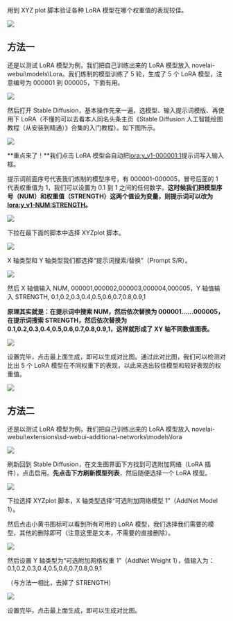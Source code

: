 用到 XYZ plot 脚本验证各种 LoRA 模型在哪个权重值的表现较佳。

![](https://i0.hdslb.com/bfs/article/e177079af4dc2b840aceaaf84c32f1c357b6f880.png@942w_392h_progressive.webp)

## 方法一

还是以测试 LoRA 模型为例，我们把自己训练出来的 LoRA 模型放入 novelai-webui\\models\\Lora。我们炼制的模型训练了 5 轮，生成了 5 个 LoRA 模型，注意编号为 000001 到 000005，下面有用。

![](https://i0.hdslb.com/bfs/article/1a07c9243deabb13da9324ec536c9e497f32c01e.png@942w_642h_progressive.webp)

然后打开 Stable Diffusion，基本操作先来一遍，选模型、输入提示词模版、再使用下 LoRA（不懂的可以去看本人同名头条主页《Stable Diffusion 人工智能绘图教程（从安装到精通）》合集的入门教程）。如下图所示。

![](https://i0.hdslb.com/bfs/article/f34dcabd1f9ea8abcdb19ff14bacfb0d1d929399.png@942w_582h_progressive.webp)

**重点来了！**我们点击 LoRA 模型会自动把<lora:y_v1-000001:1>提示词写入输入框。

提示词前面序号代表我们炼制的模型序号，有 000001-000005，冒号后面的 1 代表权重值为 1，我们可以设置为 0.1 到 1 之间的任何数字。**这时候我们把模型序号（NUM）和权重值（STRENGTH）这两个值设为变量，则提示词可以改为<lora:y_v1-NUM:STRENGTH>。** 

![](https://i0.hdslb.com/bfs/article/bccc89e6f2d0559705ea8b879899e571c3d2c5ad.png@942w_296h_progressive.webp)

下拉在最下面的脚本中选择 XYZplot 脚本。

![](https://i0.hdslb.com/bfs/article/fa389dc100a63b23d02e9c98604c62e01deafcb5.png@941w_350h_progressive.webp)

X 轴类型和 Y 轴类型我们都选择“提示词搜索/替换”（Prompt S/R）。

![](https://i0.hdslb.com/bfs/article/018f28f0508a3fdad06b2cbe11048e0b5389e083.png@942w_492h_progressive.webp)

然后 X 轴值输入 NUM, 000001,000002,000003,000004,000005，Y 轴值输入 STRENGTH, 0.1,0.2,0.3,0.4,0.5,0.6,0.7,0.8,0.9,1

**原理其实就是：在提示词中搜索 NUM，然后依次替换为 000001……000005，在提示词搜索 STRENGTH，然后依次替换为 0.1,0.2,0.3,0.4,0.5,0.6,0.7,0.8,0.9,1，这样就形成了 XY 轴不同数值图表。** 

![](https://i0.hdslb.com/bfs/article/5514ada1a8c05c8e74291faa4e99ce0cee8a7e3b.png@942w_632h_progressive.webp)

设置完毕，点击最上面生成，即可以生成对比图。通过此对比图，我们可以检测对比出 5 个 LoRA 模型在不同权重下的表现，以此来选出较佳模型和较好表现的权重值。

![](https://i0.hdslb.com/bfs/article/de230ed8171434592dc95b58826e2aebb85114d5.png@942w_945h_progressive.webp)

## 方法二

还是以测试 LoRA 模型为例，我们把自己训练出来的 LoRA 模型放入 novelai-webui\\extensions\\sd-webui-additional-networks\\models\\lora

![](https://i0.hdslb.com/bfs/article/e819dc720b11dcd48490efdde9d7b5419831e0e0.png@942w_911h_progressive.webp)

刷新回到 Stable Diffusion，在文生图界面下方找到可选附加网络（LoRA 插件），点击启用。**先点击下方刷新模型列表**，然后随便选择一个 LoRA 模型。

![](https://i0.hdslb.com/bfs/article/8aa8d61250cde0c60c36271733f0169341aed1df.png@932w_1608h_progressive.webp)

下拉选择 XYZplot 脚本，X 轴类型选择“可选附加网络模型 1”（AddNet Model 1）。

然后点击小黄书图标可以看到所有可用的 LoRA 模型，我们选择我们需要的模型，其他的删除即可（注意这里是文本，不需要的直接删除）。

![](https://i0.hdslb.com/bfs/article/9b6cb3803b132c20d2c950113aa0dfd3ef78c9c1.png@942w_1145h_progressive.webp)

然后设置 Y 轴类型为“可选附加网络权重 1”（AddNet Weight 1），值输入为：0.1,0.2,0.3,0.4,0.5,0.6,0.7,0.8,0.9,1

（与方法一相比，去掉了 STRENGTH）

![](https://i0.hdslb.com/bfs/article/52040a8cf0f7c25b658a0e82e9de4b168ceeff53.png@942w_720h_progressive.webp)

设置完毕，点击最上面生成，即可以生成对比图。
